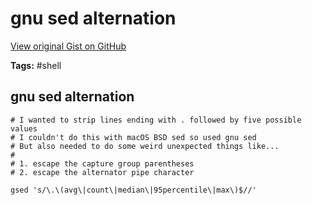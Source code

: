 # gnu sed alternation 

[View original Gist on GitHub](https://gist.github.com/Integralist/4db9ec39ff22ec823ce51eef9dcd2460)

**Tags:** #shell

## gnu sed alternation

```text
# I wanted to strip lines ending with . followed by five possible values
# I couldn't do this with macOS BSD sed so used gnu sed
# But also needed to do some weird unexpected things like...
#
# 1. escape the capture group parentheses
# 2. escape the alternator pipe character

gsed 's/\.\(avg\|count\|median\|95percentile\|max\)$//'
```

